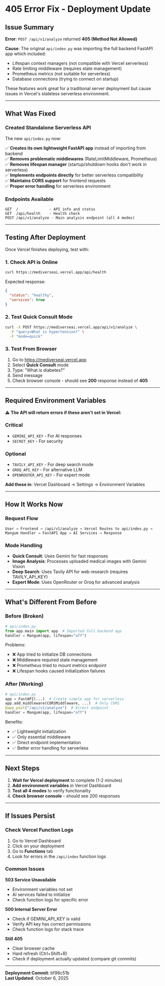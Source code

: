 # 405 Error Fix - Deployment Update

## Issue Summary

**Error**: `POST /api/v1/analyze` returned **405 (Method Not Allowed)**

**Cause**: The original `api/index.py` was importing the full backend FastAPI app which included:
- Lifespan context managers (not compatible with Vercel serverless)
- Rate limiting middleware (requires state management)
- Prometheus metrics (not suitable for serverless)
- Database connections (trying to connect on startup)

These features work great for a traditional server deployment but cause issues in Vercel's stateless serverless environment.

---

## What Was Fixed

### Created Standalone Serverless API

The new `api/index.py` now:

✅ **Creates its own lightweight FastAPI app** instead of importing from backend  
✅ **Removes problematic middlewares** (RateLimitMiddleware, Prometheus)  
✅ **Removes lifespan manager** (startup/shutdown hooks don't work in serverless)  
✅ **Implements endpoints directly** for better serverless compatibility  
✅ **Maintains CORS support** for frontend requests  
✅ **Proper error handling** for serverless environment  

### Endpoints Available

```
GET  /              - API info and status
GET  /api/health    - Health check  
POST /api/v1/analyze - Main analysis endpoint (all 4 modes)
```

---

## Testing After Deployment

Once Vercel finishes deploying, test with:

### 1. Check API is Online
```bash
curl https://mediverseai.vercel.app/api/health
```

Expected response:
```json
{
  "status": "healthy",
  "services": true
}
```

### 2. Test Quick Consult Mode
```bash
curl -X POST https://mediverseai.vercel.app/api/v1/analyze \
  -F "query=What is hypertension?" \
  -F "mode=quick"
```

### 3. Test From Browser
1. Go to https://mediverseai.vercel.app
2. Select **Quick Consult** mode
3. Type: "What is diabetes?"
4. Send message
5. Check browser console - should see **200** response instead of **405**

---

## Required Environment Variables

⚠️ **The API will return errors if these aren't set in Vercel:**

### Critical
- `GEMINI_API_KEY` - For AI responses
- `SECRET_KEY` - For security

### Optional
- `TAVILY_API_KEY` - For deep search mode
- `GROQ_API_KEY` - For alternative LLM
- `OPENROUTER_API_KEY` - For expert mode

**Add these in**: Vercel Dashboard → Settings → Environment Variables

---

## How It Works Now

### Request Flow
```
User → Frontend → /api/v1/analyze → Vercel Routes to api/index.py → 
Mangum Handler → FastAPI App → AI Services → Response
```

### Mode Handling
- **Quick Consult**: Uses Gemini for fast responses
- **Image Analysis**: Processes uploaded medical images with Gemini Vision
- **Deep Search**: Uses Tavily API for web research (requires TAVILY_API_KEY)
- **Expert Mode**: Uses OpenRouter or Groq for advanced analysis

---

## What's Different From Before

### Before (Broken)
```python
# api/index.py
from app.main import app  # Imported full backend app
handler = Mangum(app, lifespan="off")
```

Problems:
- ❌ App tried to initialize DB connections
- ❌ Middleware required state management
- ❌ Prometheus tried to mount metrics endpoint
- ❌ Lifespan hooks caused initialization failures

### After (Working)
```python
# api/index.py
app = FastAPI(...)  # Create simple app for serverless
app.add_middleware(CORSMiddleware, ...)  # Only CORS
@app.post("/api/v1/analyze")  # Direct endpoint
handler = Mangum(app, lifespan="off")
```

Benefits:
- ✅ Lightweight initialization
- ✅ Only essential middleware
- ✅ Direct endpoint implementation
- ✅ Better error handling for serverless

---

## Next Steps

1. **Wait for Vercel deployment** to complete (1-2 minutes)
2. **Add environment variables** in Vercel Dashboard
3. **Test all 4 modes** to verify functionality
4. **Check browser console** - should see 200 responses

---

## If Issues Persist

### Check Vercel Function Logs
1. Go to Vercel Dashboard
2. Click on your deployment
3. Go to **Functions** tab
4. Look for errors in the `/api/index` function logs

### Common Issues

**503 Service Unavailable**
- Environment variables not set
- AI services failed to initialize
- Check function logs for specific error

**500 Internal Server Error**
- Check if GEMINI_API_KEY is valid
- Verify API key has correct permissions
- Check function logs for stack trace

**Still 405**
- Clear browser cache
- Hard refresh (Ctrl+Shift+R)
- Check if deployment actually updated (compare git commits)

---

**Deployment Commit**: bf96c51b  
**Last Updated**: October 6, 2025

